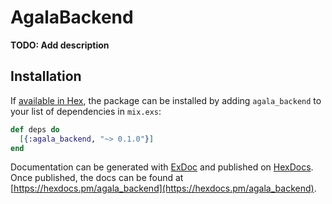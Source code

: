 # AgalaBackend

**TODO: Add description**

## Installation

If [available in Hex](https://hex.pm/docs/publish), the package can be installed
by adding `agala_backend` to your list of dependencies in `mix.exs`:

```elixir
def deps do
  [{:agala_backend, "~> 0.1.0"}]
end
```

Documentation can be generated with [ExDoc](https://github.com/elixir-lang/ex_doc)
and published on [HexDocs](https://hexdocs.pm). Once published, the docs can
be found at [https://hexdocs.pm/agala_backend](https://hexdocs.pm/agala_backend).

